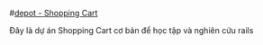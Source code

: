 #[depot - Shopping Cart](https://github.com/badromance007/depot/blob/master/README.md)

Đây là dự án Shopping Cart cơ bản để học tập và nghiên cứu rails
